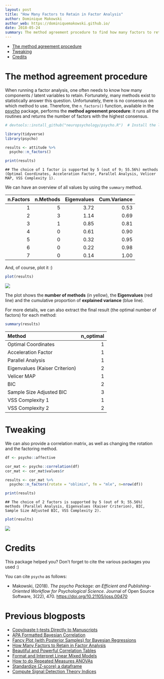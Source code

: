 ```yaml
---
layout: post
title: "How Many Factors to Retain in Factor Analysis"
author: Dominique Makowski
author_web: https://dominiquemakowski.github.io/
date: 2018-05-24
summary: The method agreement procedure to find how many factors to retain in factor analysis.
---
```


-   [The method agreement procedure](#the-method-agreement-procedure)
-   [Tweaking](#tweaking)
-   [Credits](#credits)

The method agreement procedure
==============================

When running a factor analysis, one often needs to know how many components / latent variables to retain. Fortunately, many methods exist to statistically answer this question. Unfortunately, there is no consensus on which method to use. Therefore, the `n_factors()` function, available in the [psycho](https://github.com/neuropsychology/psycho.R) package, performs the **method agreement procedure**: it runs all the routines and returns the number of factors with the highest consensus.

``` r
# devtools::install_github("neuropsychology/psycho.R")  # Install the last psycho version if needed

library(tidyverse)
library(psycho)

results <- attitude %>%
  psycho::n_factors()

print(results)
```

    ## The choice of 1 factor is supported by 5 (out of 9; 55.56%) methods (Optimal Coordinates, Acceleration Factor, Parallel Analysis, Velicer MAP, VSS Complexity 1).

We can have an overview of all values by using the `summary` method.

|  n.Factors|  n.Methods|  Eigenvalues|  Cum.Variance|
|----------:|----------:|------------:|-------------:|
|          1|          5|         3.72|          0.53|
|          2|          3|         1.14|          0.69|
|          3|          1|         0.85|          0.81|
|          4|          0|         0.61|          0.90|
|          5|          0|         0.32|          0.95|
|          6|          0|         0.22|          0.98|
|          7|          0|         0.14|          1.00|

And, of course, plot it :)

``` r
plot(results)
```

![](https://raw.githubusercontent.com/neuropsychology/psycho.R/master/docs/_posts/2018-05-24-n_factors_files/figure-markdown_github/unnamed-chunk-4-1.png)

The plot shows the **number of methods** (in yellow), the **Eigenvalues** (red line) and the cumulative proportion of **explained variance** (blue line).

For more details, we can also extract the final result (the optimal number of factors) for each method:

``` r
summary(results)
```

| Method                         |  n\_optimal|
|:-------------------------------|-----------:|
| Optimal Coordinates            |           1|
| Acceleration Factor            |           1|
| Parallel Analysis              |           1|
| Eigenvalues (Kaiser Criterion) |           2|
| Velicer MAP                    |           1|
| BIC                            |           2|
| Sample Size Adjusted BIC       |           3|
| VSS Complexity 1               |           1|
| VSS Complexity 2               |           2|

Tweaking
========

We can also provide a correlation matrix, as well as changing the rotation and the factoring method.

``` r
df <- psycho::affective

cor_mat <- psycho::correlation(df)
cor_mat <- cor_mat$values$r

results <- cor_mat %>%
  psycho::n_factors(rotate = "oblimin", fm = "mle", n=nrow(df))

print(results)
```

    ## The choice of 2 factors is supported by 5 (out of 9; 55.56%) methods (Parallel Analysis, Eigenvalues (Kaiser Criterion), BIC, Sample Size Adjusted BIC, VSS Complexity 2).

``` r
plot(results)
```

![](https://raw.githubusercontent.com/neuropsychology/psycho.R/master/docs/_posts/2018-05-24-n_factors_files/figure-markdown_github/unnamed-chunk-7-1.png)

Credits
=======

This package helped you? Don't forget to cite the various packages you used :)

You can cite `psycho` as follows:

-   Makowski, (2018). *The psycho Package: an Efficient and Publishing-Oriented Workflow for Psychological Science*. Journal of Open Source Software, 3(22), 470. <https://doi.org/10.21105/joss.00470>


Previous blogposts
==================

-   [Copy/paste t-tests Directly to Manuscripts](https://neuropsychology.github.io/psycho.R/2018/06/19/analyze_ttest.html)
-   [APA Formatted Bayesian Correlation](https://neuropsychology.github.io/psycho.R/2018/06/11/bayesian_correlation.html)
-   [Fancy Plot (with Posterior Samples) for Bayesian Regressions](https://neuropsychology.github.io/psycho.R/2018/06/03/plot_bayesian_model.html)
-   [How Many Factors to Retain in Factor Analysis](https://neuropsychology.github.io/psycho.R/2018/05/24/n_factors.html)
-   [Beautiful and Powerful Correlation Tables](https://neuropsychology.github.io/psycho.R/2018/05/20/correlation.html)
-   [Format and Interpret Linear Mixed Models](https://neuropsychology.github.io/psycho.R/2018/05/10/interpret_mixed_models.html)
-   [How to do Repeated Measures ANOVAs](https://neuropsychology.github.io/psycho.R/2018/05/01/repeated_measure_anovas.html)
-   [Standardize (Z-score) a dataframe](https://neuropsychology.github.io/psycho.R/2018/03/29/standardize.html)
-   [Compute Signal Detection Theory Indices](https://neuropsychology.github.io/psycho.R/2018/03/29/SDT.html)
